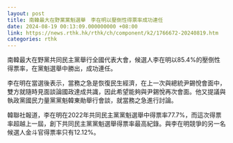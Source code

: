 ```yaml
---
layout: post
title: 南韓最大在野黨黨魁選舉　李在明以壓倒性得票率成功連任
date: 2024-08-19 00:13:09.000000000 +08:00
link: https://news.rthk.hk/rthk/ch/component/k2/1766672-20240819.htm
categories: rthk
---
```


南韓最大在野黨共同民主黨舉行全國代表大會，候選人李在明以85.4%的壓倒性得票率，在黨魁選舉中勝出，成功連任。

李在明在當選後表示，當務之急是恢復民生經濟，在上一次與總統尹錫悅會面中，雙方就隨時見面談論國政達成共識，因此希望能夠與尹錫悅再次會面。他又提議與執政黨國民力量黨黨魁韓東勛舉行會談，就當務之急進行討論。

韓聯社報道，李在明在2022年共同民主黨黨魁選舉中得票率77.7%，而這次得票率超越上一屆，創下共同民主黨黨魁選舉得票率最高紀錄。與李在明競爭的另一名候選人金斗官得票率只有12.12%。
